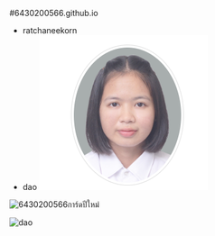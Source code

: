 #6430200566.github.io

- ratchaneekorn 
- dao
![img](image/bba.png)

![6430200566การ์ดปีใหม่](https://github.com/user-attachments/assets/cb6bd0d0-8a84-42f8-93bf-1b99da9a240b)



![dao](img/dao.png)











